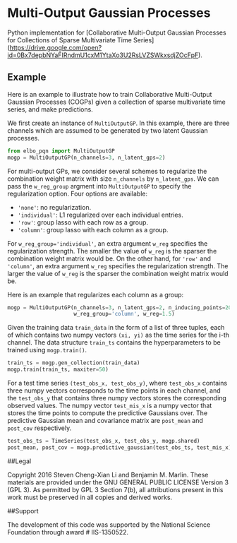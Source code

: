# Multi-Output Gaussian Processes

Python implementation for
[Collaborative Multi-Output Gaussian Processes for Collections of
Sparse Multivariate Time Series]
(https://drive.google.com/open?id=0Bx7depbNYaFIRndmU1cxM1YtaXo3U2RsLVZSWkxsdjZOcFpF).


## Example

Here is an example to illustrate how to train
Collaborative Multi-Output Gaussian Processes (COGPs) given a
collection of sparse multivariate time series,
and make predictions.

We first create an instance of `MultiOutputGP`.
In this example, there are three channels which are assumed to be
generated by two latent Gaussian processes.

```python
from elbo_pqn import MultiOutputGP
mogp = MultiOutputGP(n_channels=3, n_latent_gps=2)
```

For multi-output GPs, we consider several schemes to regularize the
combination weight matrix with size `n_channels` by `n_latent_gps`.
We can pass the `w_reg_group` argment into `MultiOutputGP` to specify the
regularization option.
Four options are available:

* `'none'`: no regularization.
* `'individual'`: L1 regularized over each individual entries.
* `'row'`: group lasso with each row as a group.
* `'column'`: group lasso with each column as a group.

For `w_reg_group='individual'`,
an extra argument `w_reg` specifies the regularization strength.
The smaller the value of `w_reg` is the sparser the combination weight matrix
would be.
On the other hand, for `'row'` and `'column'`,
an extra argument `w_reg` specifies the regularization strength.
The larger the value of `w_reg` is the sparser the combination weight matrix
would be.

Here is an example that regularizes each column as a group:

```python
mogp = MultiOutputGP(n_channels=3, n_latent_gps=2, n_inducing_points=20,
                     w_reg_group='column', w_reg=1.5)
```

Given the training data `train_data` in the form of a list of
three tuples, each of which contains two numpy vectors `(xi, yi)`
as the time series for the i-th channel.
The data structure `train_ts` contains the hyperparameters to be trained
using `mogp.train()`.

```python
train_ts = mogp.gen_collection(train_data)
mogp.train(train_ts, maxiter=50)
```

For a test time series `(test_obs_x, test_obs_y)`, where
`test_obs_x` contains three numpy vectors corresponds to the time points
in each channel, and the `test_obs_y` that contains three numpy vectors
stores the corresponding observed values.
The numpy vector `test_mis_x` is a numpy vector that stores the time points
to compute the predictive Gaussians over.
The predictive Gaussian mean and covariance matrix are `post_mean`
and `post_cov` respectively.

```python
test_obs_ts = TimeSeries(test_obs_x, test_obs_y, mogp.shared)
post_mean, post_cov = mogp.predictive_gaussian(test_obs_ts, test_mis_x)
```

##Legal

Copyright 2016 Steven Cheng-Xian Li and Benjamin M. Marlin. These materials are provided under the GNU GENERAL PUBLIC LICENSE Version 3 (GPL 3). As permitted by GPL 3 Section 7(b), all attributions present in this work must be preserved in all copies and derived works.

##Support

The development of this code was supported by the National Science Foundation through award # IIS-1350522.
